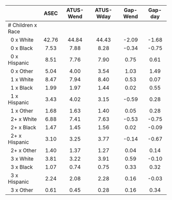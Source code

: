 
|                      |         ASEC |    ATUS-Wend |    ATUS-Wday |     Gap-Wend |      Gap-day |
| -------------------- | :----------: | :----------: | :----------: | :----------: | :----------: |
| # Children x Race    |              |              |              |              |              |
| &nbsp;&nbsp;0 x White |        42.76 |        44.84 |        44.43 |        -2.09 |        -1.68 |
| &nbsp;&nbsp;0 x Black |         7.53 |         7.88 |         8.28 |        -0.34 |        -0.75 |
| &nbsp;&nbsp;0 x Hispanic |         8.51 |         7.76 |         7.90 |         0.75 |         0.61 |
| &nbsp;&nbsp;0 x Other |         5.04 |         4.00 |         3.54 |         1.03 |         1.49 |
| &nbsp;&nbsp;1 x White |         8.47 |         7.94 |         8.40 |         0.53 |         0.07 |
| &nbsp;&nbsp;1 x Black |         1.99 |         1.97 |         1.44 |         0.02 |         0.55 |
| &nbsp;&nbsp;1 x Hispanic |         3.43 |         4.02 |         3.15 |        -0.59 |         0.28 |
| &nbsp;&nbsp;1 x Other |         1.68 |         1.63 |         1.40 |         0.05 |         0.28 |
| &nbsp;&nbsp;2+ x White |         6.88 |         7.41 |         7.63 |        -0.53 |        -0.75 |
| &nbsp;&nbsp;2+ x Black |         1.47 |         1.45 |         1.56 |         0.02 |        -0.09 |
| &nbsp;&nbsp;2+ x Hispanic |         3.10 |         3.25 |         3.77 |        -0.14 |        -0.67 |
| &nbsp;&nbsp;2+ x Other |         1.40 |         1.37 |         1.27 |         0.04 |         0.14 |
| &nbsp;&nbsp;3 x White |         3.81 |         3.22 |         3.91 |         0.59 |        -0.10 |
| &nbsp;&nbsp;3 x Black |         1.07 |         0.74 |         0.75 |         0.33 |         0.32 |
| &nbsp;&nbsp;3 x Hispanic |         2.24 |         2.08 |         2.28 |         0.16 |        -0.03 |
| &nbsp;&nbsp;3 x Other |         0.61 |         0.45 |         0.28 |         0.16 |         0.34 |

